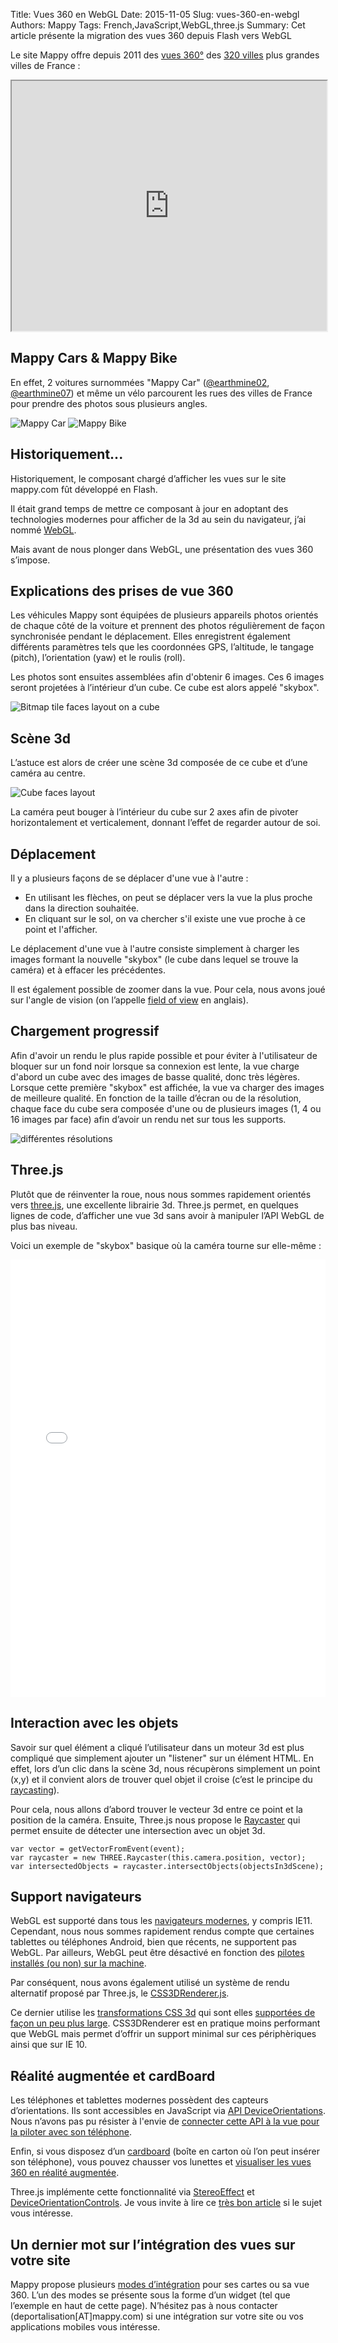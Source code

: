 Title: Vues 360 en WebGL
Date: 2015-11-05
Slug: vues-360-en-webgl
Authors: Mappy
Tags: French,JavaScript,WebGL,three.js
Summary: Cet article présente la migration des vues 360 depuis Flash vers WebGL

Le site Mappy offre depuis 2011 des [vues 360°][1] des [320 villes][16] plus grandes villes de France :

<iframe src="http://widgets.mappy.com/360view?key=techblog&lat=48.85369&lng=2.34821" width="100%" height="400" scrolling="no"></iframe>

## Mappy Cars & Mappy Bike

En effet, 2 voitures surnommées "Mappy Car" ([@earthmine02][2], [@earthmine07][3]) et même un vélo parcourent les rues des villes de France pour prendre des photos sous plusieurs angles.

![Mappy Car](images/webgl/mappy-car.jpg)
![Mappy Bike](images/webgl/mappy-bike.jpg)

## Historiquement...

Historiquement, le composant chargé d’afficher les vues sur le site mappy.com fût développé en Flash.

Il était grand temps de mettre ce composant à jour en adoptant des technologies modernes pour afficher de la 3d au sein du navigateur, j’ai nommé [WebGL][4].

Mais avant de nous plonger dans WebGL, une présentation des vues 360 s’impose.

## Explications des prises de vue 360

Les véhicules Mappy sont équipées de plusieurs appareils photos orientés de chaque côté de la voiture et prennent des photos régulièrement de façon synchronisée pendant le déplacement.
Elles enregistrent également différents paramètres tels que les coordonnées GPS, l’altitude, le tangage (pitch), l’orientation (yaw) et le roulis (roll).

Les photos sont ensuites assemblées afin d'obtenir 6 images.
Ces 6 images seront projetées à l’intérieur d’un cube. Ce cube est alors appelé "skybox".

![Bitmap tile faces layout on a cube](images/panoramic_cube_01.png)

## Scène 3d

L’astuce est alors de créer une scène 3d composée de ce cube et d’une caméra au centre.

![Cube faces layout](images/panoramic_cube_02.png)

La caméra peut bouger à l’intérieur du cube sur 2 axes afin de pivoter horizontalement et verticalement, donnant l’effet de regarder autour de soi.

## Déplacement

Il y a plusieurs façons de se déplacer d'une vue à l'autre :

 - En utilisant les flèches, on peut se déplacer vers la vue la plus proche dans la direction souhaitée.
 - En cliquant sur le sol, on va chercher s'il existe une vue proche à ce point et l'afficher.

Le déplacement d'une vue à l'autre consiste simplement à charger les images formant la nouvelle "skybox" (le cube dans lequel se trouve la caméra) et à effacer les précédentes.

Il est également possible de zoomer dans la vue. Pour cela, nous avons joué sur l'angle de vision (on l’appelle [field of view][5] en anglais).

## Chargement progressif

Afin d'avoir un rendu le plus rapide possible et pour éviter à l'utilisateur de bloquer sur un fond noir lorsque sa connexion est lente, la vue charge d'abord un cube avec des images de basse qualité, donc très légères.
Lorsque cette première "skybox" est affichée, la vue va charger des images de meilleure qualité. En fonction de la taille d’écran ou de la résolution, chaque face du cube sera composée d'une ou de plusieurs images (1, 4 ou 16 images par face) afin d’avoir un rendu net sur tous les supports.

![différentes résolutions](images/panoramic_cube_03.png)

## Three.js

Plutôt que de réinventer la roue, nous nous sommes rapidement orientés vers [three.js][6], une excellente librairie 3d.
Three.js permet, en quelques lignes de code, d’afficher une vue 3d sans avoir à manipuler l’API WebGL de plus bas niveau.

Voici un exemple de "skybox" basique où la caméra tourne sur elle-même :

<iframe width="100%" height="700" src="//jsfiddle.net/053ng6gm/2/embedded/" allowfullscreen="allowfullscreen" frameborder="0"></iframe>


## Interaction avec les objets

Savoir sur quel élément a cliqué l’utilisateur dans un moteur 3d est plus compliqué que simplement ajouter un "listener" sur un élément HTML.
En effet, lors d’un clic dans la scène 3d, nous récupèrons simplement un point (x,y) et il convient alors de trouver quel objet il croise (c’est le principe du [raycasting][21]).

Pour cela, nous allons d’abord trouver le vecteur 3d entre ce point et la position de la caméra.
Ensuite, Three.js nous propose le [Raycaster][22] qui permet ensuite de détecter une intersection avec un objet 3d.

    var vector = getVectorFromEvent(event);
    var raycaster = new THREE.Raycaster(this.camera.position, vector);
    var intersectedObjects = raycaster.intersectObjects(objectsIn3dScene);


## Support navigateurs

WebGL est supporté dans tous les [navigateurs modernes][7], y compris IE11.
Cependant, nous nous sommes rapidement rendus compte que certaines tablettes ou téléphones Android, bien que récents, ne supportent pas WebGL.
Par ailleurs, WebGL peut être désactivé en fonction des [pilotes installés (ou non) sur la machine][17].

Par conséquent, nous avons également utilisé un système de rendu alternatif proposé par Three.js, le [CSS3DRenderer.js][18].

Ce dernier utilise les [transformations CSS 3d][8] qui sont elles [supportées de façon un peu plus large][8].
CSS3DRenderer est en pratique moins performant que WebGL mais permet d’offrir un support minimal sur ces périphèriques ainsi que sur IE 10.

## Réalité augmentée et cardBoard

Les téléphones et tablettes modernes possèdent des capteurs d’orientations.
Ils sont accessibles en JavaScript via [API DeviceOrientations][11].
Nous n’avons pas pu résister à l'envie de [connecter cette API à la vue pour la piloter avec son téléphone][12].

Enfin, si vous disposez d’un [cardboard][13] (boîte en carton où l’on peut insérer son téléphone), vous pouvez chausser vos lunettes et [visualiser les vues 360 en réalité augmentée][14].

Three.js implémente cette fonctionnalité via [StereoEffect][19] et [DeviceOrientationControls][20]. Je vous invite à lire ce [très bon article][15] si le sujet vous intéresse.

## Un dernier mot sur l’intégration des vues sur votre site

Mappy propose plusieurs [modes d’intégration][23] pour ses cartes ou sa vue 360.
L’un des modes se présente sous la forme d’un widget (tel que l’exemple en haut de cette page).
N’hésitez pas à nous contacter (deportalisation[AT]mappy.com) si une intégration sur votre site ou vos applications mobiles vous intéresse.


  [1]: http://fr.mappy.com/#/436/M1/TSearch/Sparis/N1090.14493,12.34393,2.34821,48.85369/Z7/
  [2]: https://twitter.com/earthmine02
  [3]: https://twitter.com/earthmine07
  [4]: https://developer.mozilla.org/en-US/docs/Web/API/WebGL_API
  [5]: https://en.wikipedia.org/wiki/Field_of_view
  [6]: http://threejs.org/
  [7]: http://caniuse.com/#search=webgl
  [8]: https://developer.mozilla.org/en-US/docs/Web/CSS/transform
  [9]: http://caniuse.com/#feat=transforms3d
  [11]: https://developer.mozilla.org/en-US/docs/Web/API/Detecting_device_orientation
  [12]: /resources/webgl/deviceorientation.html
  [13]: https://www.google.com/get/cardboard/
  [14]: /resources/webgl/cardboard.html
  [15]: http://www.sitepoint.com/bringing-vr-to-web-google-cardboard-three-js/
  [16]: http://widgets.mappy.com/360view/documentation/#coverage
  [17]: https://www.khronos.org/webgl/wiki/BlacklistsAndWhitelists
  [18]: https://github.com/mrdoob/three.js/blob/master/examples/js/renderers/CSS3DRenderer.js
  [19]: https://github.com/mrdoob/three.js/blob/master/examples/js/effects/StereoEffect.js
  [20]: https://github.com/mrdoob/three.js/blob/master/examples/js/controls/DeviceOrientationControls.js
  [21]: https://fr.wikipedia.org/wiki/Raycasting
  [22]: https://github.com/mrdoob/three.js/blob/master/src/core/Raycaster.js
  [23]: http://corporate.mappy.com/faq/integrez-mappy/


